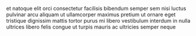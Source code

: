 et natoque elit orci consectetur facilisis bibendum semper sem nisi luctus
pulvinar arcu aliquam ut ullamcorper maximus pretium ut ornare eget tristique
dignissim mattis tortor purus mi libero vestibulum interdum in nulla ultrices
libero felis congue ut turpis mauris ac ultricies semper neque
